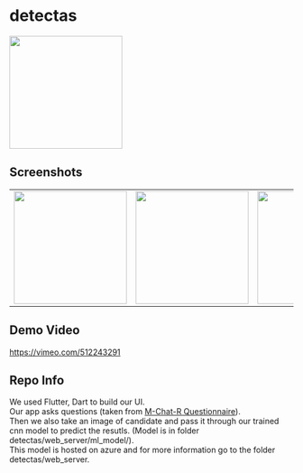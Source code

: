 # detectas
<img src="https://user-images.githubusercontent.com/31121102/107885350-bb2eae00-6f1f-11eb-9c97-561127360fd9.png" width="200" />

## Screenshots
<table style="width:100%">
  <tr>
    <td><img src="https://user-images.githubusercontent.com/31121102/107883321-56218b00-6f14-11eb-9e47-bca957a9d8f0.png" width="200" /></td>
    <td><img src="https://user-images.githubusercontent.com/31121102/107883324-5a4da880-6f14-11eb-8041-cd05131ed12f.png" width="200" /></td>
    <td><img src="https://user-images.githubusercontent.com/31121102/107883323-591c7b80-6f14-11eb-8e7c-f9668dafd5cc.png" width="200"/></td>
<td><img src="https://user-images.githubusercontent.com/31121102/107883325-5ae63f00-6f14-11eb-84ea-4096eabdb18e.png" width="200" /></td>
  </tr>
</table>

## Demo Video
https://vimeo.com/512243291

## Repo Info
We used Flutter, Dart to build our UI.  
Our app asks questions (taken from [M-Chat-R Questionnaire](https://drive.google.com/file/d/1cARz8SuwJgXBADow27YGId111q9Y-Sx8/view)).  
Then we also take an image of candidate and pass it through our trained cnn model to predict the resutls.  (Model is in folder detectas/web_server/ml_model/).  
This model is hosted on azure and for more information go to the folder detectas/web_server.
